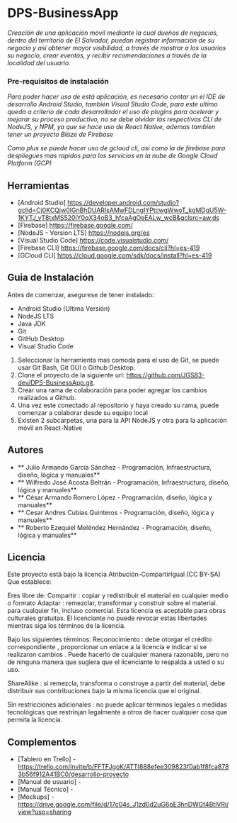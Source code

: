 # DPS-BusinessApp

_Creación de una aplicación móvil mediante la cual dueños de negocios, dentro del territorio de El Salvador, puedan registrar información de su negocio y así obtener mayor visibilidad, a través de mostrar a los usuarios su negocio, crear eventos, y recibir recomendaciones a través de la localidad del usuario._

### Pre-requisitos de instalación

_Para poder hacer uso de está aplicación, es necesario contar un el IDE de desarrollo Android Studio, también Visual Studio Code, para este ultimo queda a criterio de cada desarrollador el uso de plugins para acelerar y mejorar su proceso productivo, no se debe olvidar las respectivas CLI de NodeJS, y NPM, ya que se hace uso de React Native, ademas tambien tener un proyecto Blaze de Firebase_

_Como plus se puede hacer uso de gcloud cli, asi como la de firebase para despliegues mas rapidos para los servicios en la nube de Google Cloud Platform (GCP)_

## Herramientas

* [Android Studio] https://developer.android.com/studio?gclid=Cj0KCQjw0IGnBhDUARIsAMwFDLngIYPtcwgWwoT_kgMDgU5W-1KYTJ_vT8txMS520lY0qX34oB3_hfcaAgOeEALw_wcB&gclsrc=aw.ds
* [Firebase] https://firebase.google.com/
* [NodeJS - Version LTS] https://nodejs.org/es
* [Visual Studio Code] https://code.visualstudio.com/
* [Firebase CLI] https://firebase.google.com/docs/cli?hl=es-419
* [GCloud CLI] https://cloud.google.com/sdk/docs/install?hl=es-419

## Guia de Instalación

Antes de comenzar, asegurese de tener instalado:

* Android Studio (Ultima Versión)
* NodeJS LTS
* Java JDK
* Git
* GitHub Desktop
* Visual Studio Code

1. Seleccionar la herramienta mas comoda para el uso de Git, se puede usar Git Bash, Git GUI o Github Desktop.
2. Clone el proyecto de la siguiente url: https://github.com/JGS83-dev/DPS-BusinessApp.git.
3. Crear una rama de colaboración para poder agregar los cambios realizados a Github.
4. Una vez este conectado al repositorio y haya creado su rama, puede comenzar a colaborar desde su equipo local
5. Existen 2 subcarpetas, una para la API NodeJS y otra para la aplicación móvil en React-Native


## Autores

* ** Julio Armando García Sánchez           - Programación, Infraestructura, diseño, lógica y manuales**
* ** Wilfredo José Acosta Beltrán           - Programación, Infraestructura, diseño, lógica y manuales**
* ** César Armando Romero López             - Programación, diseño, lógica y manuales**
* ** Cesar Andres Cubias Quinteros          - Programación, diseño, lógica y manuales**
* ** Roberto Ezequiel Meléndez Hernández    - Programación, diseño, lógica y manuales**

## Licencia

Este proyecto está bajo la licencia Atribución-CompartirIgual (CC BY-SA)
Que establece:

Eres libre de:
Compartir : copiar y redistribuir el material en cualquier medio o formato
Adaptar : remezclar, transformar y construir sobre el material. para cualquier fin, incluso comercial.
Esta licencia es aceptable para obras culturales gratuitas.
El licenciante no puede revocar estas libertades mientras siga los términos de la licencia.

Bajo los siguientes términos:
Reconocimiento : debe otorgar el crédito correspondiente , proporcionar un enlace a la licencia e indicar si se realizaron cambios . Puede hacerlo de cualquier manera razonable, pero no de ninguna manera que sugiera que el licenciante lo respalda a usted o su uso.

ShareAlike : si remezcla, transforma o construye a partir del material, debe distribuir sus contribuciones bajo la misma licencia que el original.

Sin restricciones adicionales : no puede aplicar términos legales o medidas tecnológicas que restrinjan legalmente a otros de hacer cualquier cosa que permita la licencia.

## Complementos

* [Tablero en Trello] - https://trello.com/invite/b/FFTFJgoK/ATTI888efee309823f0ab1f8fca8783b56f912A41BC0/desarrollo-proyecto
* [Manual de usuario] - 
* [Manual Técnico] - 
* [Mockups] - https://drive.google.com/file/d/17c04s_J1zd0d2uG6pE3hnDWGt4BtiVRi/view?usp=sharing
